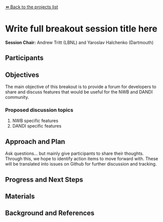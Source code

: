 [:rewind: Back to the projects list](../../README.md#breakout-sessions)

<!-- For information on how to write GitHub .md files see https://guides.github.com/features/mastering-markdown/ -->

#  Write full breakout session title here

**Session Chair:** Andrew Tritt (LBNL) and Yaroslav Halchenko  (Dartmouth)

<!-- Add the name of the session chair. -->
<!-- Add a short paragraph describing the topic and breakout session. -->

## Participants

<!-- - Investigator 1 (Affiliation)-->
<!-- - Investigator 2 (Affiliation)-->

## Objectives

The main objective of this breakout is to provide a forum for developers to share and discuss features
that would be useful for the NWB and DANDI community. 

### Proposed discussion topics

1. NWB specific features
2. DANDI specific features

## Approach and Plan

Ask questions... but mainly give participants to share their thoughts. Through this, we hope to identify
action items to move forward with. These will be translated into issues on Github for further discussion and tracking.

## Progress and Next Steps


## Materials

<!--If available add links to the materials relevant to the project, e.g., the code generated for the project or data used-->
<!--If available add pictures and links to videos that demonstrate what has been accomplished.-->
<!--![Description of picture](Example2.jpg)-->

## Background and References

<!--Use this space for information that may help people better understand your project, like links to papers, source code, or data ,e.g:-->
<!-- - Source code: https://github.com/YourUser/YourRepository -->
<!-- - Documentation: https://link.to.docs -->
<!-- - Test data: https://link.to.test.data -->

